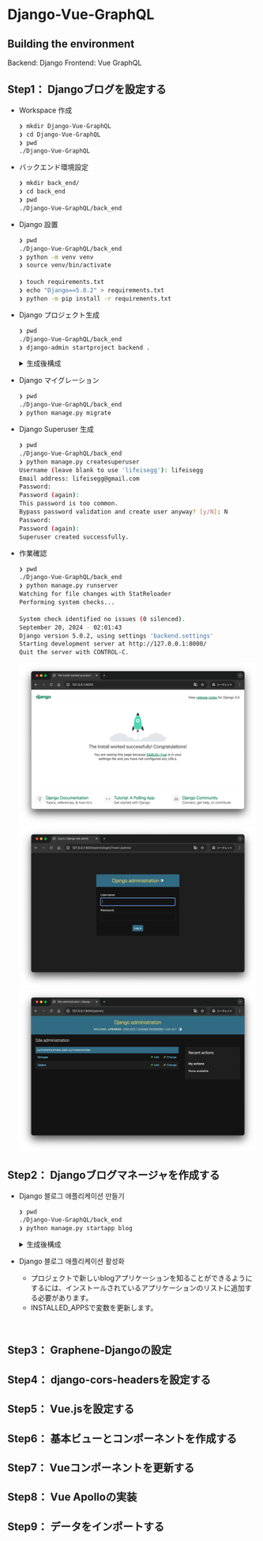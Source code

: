 # Django-Vue-GraphQL

## Building the environment

Backend: Django
Frontend: Vue
GraphQL

## Step1： Djangoブログを設定する

- Workspace 作成

  ```sh
  ❯ mkdir Django-Vue-GraphQL
  ❯ cd Django-Vue-GraphQL
  ❯ pwd
  ./Django-Vue-GraphQL
  ```

- バックエンド環境設定

  ```sh
  ❯ mkdir back_end/
  ❯ cd back_end
  ❯ pwd
  ./Django-Vue-GraphQL/back_end
  ```

- Django 設置

  ```sh
  ❯ pwd
  ./Django-Vue-GraphQL/back_end
  ❯ python -m venv venv
  ❯ source venv/bin/activate

  ❯ touch requirements.txt
  ❯ echo "Django==5.0.2" > requirements.txt
  ❯ python -m pip install -r requirements.txt
  ```

- Django プロジェクト生成

  ```sh
  ❯ pwd
  ./Django-Vue-GraphQL/back_end
  ❯ django-admin startproject backend .
  ```

  <details><summary>生成後構成</summary>

    ```sh
    Django-Vue-GraphQL/
    ├── venv
    └── back_end/
        ├── manage.py
        ├── requirements.txt
        └── backend/
            ├── __init__.py
            ├── asgi.py
            ├── settings.py
            ├── urls.py
            └── wsgi.py
    ```

  </details>

- Django マイグレーション

  ```sh
  ❯ pwd
  ./Django-Vue-GraphQL/back_end
  ❯ python manage.py migrate
  ```

- Django Superuser 生成

  ```sh
  ❯ pwd
  ./Django-Vue-GraphQL/back_end
  ❯ python manage.py createsuperuser
  Username (leave blank to use 'lifeisegg'): lifeisegg
  Email address: lifeisegg@gmail.com
  Password:
  Password (again):
  This password is too common.
  Bypass password validation and create user anyway? [y/N]: N
  Password:
  Password (again):
  Superuser created successfully.
  ```

- 作業確認

  ```sh
  ❯ pwd
  ./Django-Vue-GraphQL/back_end
  ❯ python manage.py runserver
  Watching for file changes with StatReloader
  Performing system checks...

  System check identified no issues (0 silenced).
  September 20, 2024 - 02:01:43
  Django version 5.0.2, using settings 'backend.settings'
  Starting development server at http://127.0.0.1:8000/
  Quit the server with CONTROL-C.
  ```

  ![サーバ実行確認](./images/init_server_run.png)
  ![サーバ実行確認](./images/django_admin_login.png)
  ![サーバ実行確認](./images/django_admin.png)

## Step2： Djangoブログマネージャを作成する

- Django 블로그 애플리케이션 만들기

  ```sh
  ❯ pwd
  ./Django-Vue-GraphQL/back_end
  ❯ python manage.py startapp blog
  ```

  <details><summary>生成後構成</summary>

    ```sh
    Django-Vue-GraphQL/
    ├── venv
    └── back_end/
        ├── manage.py
        ├── requirements.txt
        └── backend/
        │   └── ...
        └── blog
          ├── __init__.py
          ├── admin.py
          ├── apps.py
          ├── migrations
          │   └── __init__.py
          ├── models.py
          ├── tests.py
          └── views.py
    ```

  </details>

- Django 블로그 애플리케이션 활성화
  - プロジェクトで新しいblogアプリケーションを知ることができるようにするには、インストールされているアプリケーションのリストに追加する必要があります。
  - INSTALLED_APPSで変数を更新します。

  ```diff



## Step3： Graphene-Djangoの設定

## Step4： django-cors-headersを設定する

## Step5： Vue.jsを設定する

## Step6： 基本ビューとコンポーネントを作成する

## Step7： Vueコンポーネントを更新する

## Step8： Vue Apolloの実装

## Step9： データをインポートする
